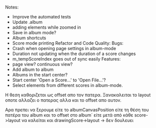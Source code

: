 Notes:
 - Improve the automated tests
 - Update .album
 - adding elements while zoomed in
 - Save in album mode?
 - Album shortcuts
 - Score mode printing
 Refactor and Code Quality:
 Bugs:
 - Crash when opening page settings in album-mode
 - Duration not updating when the duration of a score changes
 - m_tempScoreIndex goes out of sync easily
 Features:
 - page view? continuous view?
 - Add album to album
 - Albums in the start center?
 - Start center 'Open a Score...' to 'Open File...'?
 - Select elements from different scores in album-mode.


Η θεση καθοριζεται ως offset απο τον πατερα.
Ξανακαλειται το layout οποτε αλλαζει ο πατερας αλλα και το offset απο αυτον.

Αρα πρεπει να ξερουμε είτε το albumCanvasPosition
είτε τη θέση του πατέρα του album και το offset στο album´
είτε μετά από κάθε score->layout να καλείται και drawingScore->layout -> δεν δουλευει
